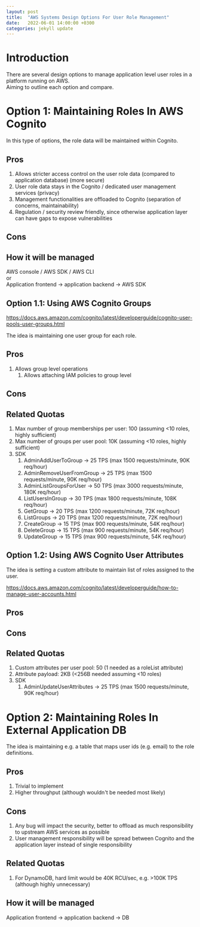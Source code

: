 ```yaml
---
layout: post
title:  "AWS Systems Design Options For User Role Management"
date:   2022-06-01 14:00:00 +0300
categories: jekyll update
---
```


# Introduction

There are several design options to manage application level user roles in a platform running on AWS.  
Aiming to outline each option and compare.  

# Option 1: Maintaining Roles In AWS Cognito

In this type of options, the role data will be maintained within Cognito.

## Pros
1. Allows stricter access control on the user role data (compared to application database) (more secure)
1. User role data stays in the Cognito / dedicated user management services (privacy)
1. Management functionalities are offloaded to Cognito (separation of concerns, maintainability)
1. Regulation / security review friendly, since otherwise application layer can have gaps to expose vulnerabilities

## Cons

## How it will be managed

AWS console / AWS SDK / AWS CLI  
or  
Application frontend -> application backend -> AWS SDK  

## Option 1.1: Using AWS Cognito Groups

https://docs.aws.amazon.com/cognito/latest/developerguide/cognito-user-pools-user-groups.html  

The idea is maintaining one user group for each role.  

## Pros

1. Allows group level operations  
    1. Allows attaching IAM policies to group level

## Cons

## Related Quotas
1. Max number of group memberships per user: 100 (assuming <10 roles, highly sufficient)
1. Max number of groups per user pool: 10K (assuming <10 roles, highly sufficient)
1. SDK
    1. AdminAddUserToGroup -> 25 TPS (max 1500 requests/minute, 90K req/hour)
    1. AdminRemoveUserFromGroup -> 25 TPS (max 1500 requests/minute, 90K req/hour)
    1. AdminListGroupsForUser -> 50 TPS (max 3000 requests/minute, 180K req/hour)
    1. ListUsersInGroup -> 30 TPS (max 1800 requests/minute, 108K req/hour)
    1. GetGroup -> 20 TPS (max 1200 requests/minute, 72K req/hour)
    1. ListGroups -> 20 TPS (max 1200 requests/minute, 72K req/hour)
    1. CreateGroup -> 15 TPS (max 900 requests/minute, 54K req/hour)
    1. DeleteGroup -> 15 TPS (max 900 requests/minute, 54K req/hour)
    1. UpdateGroup -> 15 TPS (max 900 requests/minute, 54K req/hour)


## Option 1.2: Using AWS Cognito User Attributes

The idea is setting a custom attribute to maintain list of roles assigned to the user.  

https://docs.aws.amazon.com/cognito/latest/developerguide/how-to-manage-user-accounts.html  

## Pros

## Cons

## Related Quotas
1. Custom attributes per user pool: 50 (1 needed as a roleList attribute)
1. Attribute payload: 2KB (<256B needed assuming <10 roles)
1. SDK
    1. AdminUpdateUserAttributes -> 25 TPS (max 1500 requests/minute, 90K req/hour)

# Option 2: Maintaining Roles In External Application DB

The idea is maintaining e.g. a table that maps user ids (e.g. email) to the role definitions.  

## Pros
1. Trivial to implement
1. Higher throughput (although wouldn't be needed most likely)

## Cons
1. Any bug will impact the security, better to offload as much responsibility to upstream AWS services as possible
1. User management responsibility will be spread between Cognito and the application layer instead of single responsibility

## Related Quotas
1. For DynamoDB, hard limit would be 40K RCU/sec, e.g. >100K TPS (although highly unnecessary)

## How it will be managed

Application frontend -> application backend -> DB